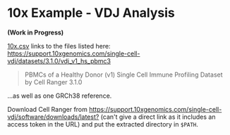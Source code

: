 # 10x Example - VDJ Analysis

**(Work in Progress)**

[10x.csv](data/10x.csv) links to the files listed here:
<https://support.10xgenomics.com/single-cell-vdj/datasets/3.1.0/vdj_v1_hs_pbmc3>

> PBMCs of a Healthy Donor (v1)
> Single Cell Immune Profiling Dataset by Cell Ranger 3.1.0

...as well as one GRCh38 reference.

Download Cell Ranger from
<https://support.10xgenomics.com/single-cell-vdj/software/downloads/latest?>
(can't give a direct link as it includes an access token in the URL) and put
the extracted directory in `$PATH`.
